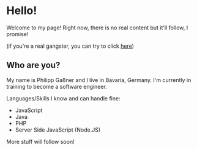 # Hello!

Welcome to my page! Right now, there is no real content but it'll follow, I promise!

(if you're a real gangster, you can try to click [here](?p=linking&anim=0))

## Who are you?
My name is Philipp Gaßner and I live in Bavaria, Germany. I'm currently in training to become a software engineer.

Languages/Skills I know and can handle fine:
* JavaScript
* Java
* PHP
* Server Side JavaScript (Node.JS)

More stuff will follow soon!
